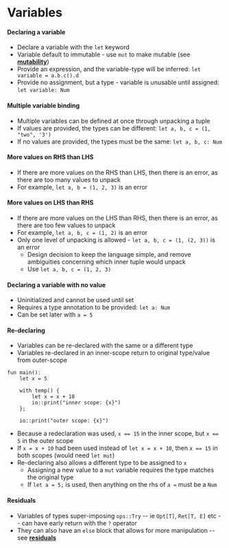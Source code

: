 # Variables
#### Declaring a variable
- Declare a variable with the `let` keyword
- Variable default to immutable - use `mut` to make mutable (see [**mutability**](./mutability))
- Provide an expression, and the variable-type will be inferred: `let variable = a.b.c().d`
- Provide no assignment, but a type - variable is unusable until assigned: `let variable: Num`

#### Multiple variable binding
- Multiple variables can be defined at once through unpacking a tuple
- If values are provided, the types can be different: `let a, b, c = (1, "two", '3')`
- If no values are provided, the types must be the same: `let a, b, c: Num`

#### More values on RHS than LHS
- If there are more values on the RHS than LHS, then there is an error, as there are too many values to unpack
- For example, `let a, b = (1, 2, 3)` is an error

#### More values on LHS than RHS
- If there are more values on the LHS than RHS, then there is an error, as there are too few values to unpack
- For example, `let a, b, c = (1, 2)` is an error
- Only one level of unpacking is allowed - `let a, b, c = (1, (2, 3))` is an error
  - Design decision to keep the language simple, and remove ambiguities concerning which inner tuple would unpack
  - Use `let a, b, c = (1, 2, 3)`

#### Declaring a variable with no value
- Uninitialized and cannot be used until set
- Requires a type annotation to be provided: `let a: Num`
- Can be set later with `a = 5`

#### Re-declaring
- Variables can be re-declared with the same or a different type
- Variables re-declared in an inner-scope return to original type/value from outer-scope

```s++
fun main():
    let x = 5
    
    with temp() {
        let x = x + 10
        io::print("inner scope: {x}")
    };
    
    io::print("outer scope: {x}")
```

- Because a redeclaration was used, `x == 15` in the inner scope, but `x == 5` in the outer scope
- If `x = x + 10` had been used instead of `let x = x + 10`, then `x == 15` in both scopes (would need `let mut`)
- Re-declaring also allows a different type to be assigned to `x`
    - Assigning a new value to a `mut` variable requires the type matches the original type
    - If `let a = 5;` is used, then anything on the rhs of `a =` must be a `Num`

#### Residuals
- Variables of types super-imposing `ops::Try` -- ie `Opt[T]`, `Ret[T, E]` etc -- can have early return with the `?` operator
- They can also have an `else` block that allows for more manipulation -- see [**residuals**](./residuals)


